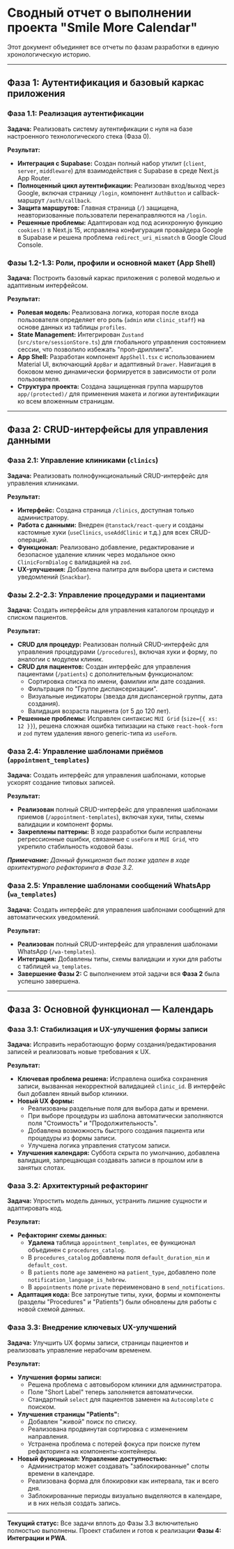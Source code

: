 # Сводный отчет о выполнении проекта "Smile More Calendar"

Этот документ объединяет все отчеты по фазам разработки в единую хронологическую историю.

---

## Фаза 1: Аутентификация и базовый каркас приложения

### Фаза 1.1: Реализация аутентификации

**Задача:** Реализовать систему аутентификации с нуля на базе настроенного технологического стека (Фаза 0).

**Результат:**
- **Интеграция с Supabase:** Создан полный набор утилит (`client`, `server`, `middleware`) для взаимодействия с Supabase в среде Next.js App Router.
- **Полноценный цикл аутентификации:** Реализован вход/выход через Google, включая страницу `/login`, компонент `AuthButton` и callback-маршрут `/auth/callback`.
- **Защита маршрутов:** Главная страница (`/`) защищена, неавторизованные пользователи перенаправляются на `/login`.
- **Решенные проблемы:** Адаптирован код под асинхронную функцию `cookies()` в Next.js 15, исправлена конфигурация провайдера Google в Supabase и решена проблема `redirect_uri_mismatch` в Google Cloud Console.

### Фазы 1.2-1.3: Роли, профили и основной макет (App Shell)

**Задача:** Построить базовый каркас приложения с ролевой моделью и адаптивным интерфейсом.

**Результат:**
- **Ролевая модель:** Реализована логика, которая после входа пользователя определяет его роль (`admin` или `clinic_staff`) на основе данных из таблицы `profiles`.
- **State Management:** Интегрирован `Zustand` (`src/store/sessionStore.ts`) для глобального управления состоянием сессии, что позволило избежать "проп-дриллинга".
- **App Shell:** Разработан компонент `AppShell.tsx` с использованием Material UI, включающий `AppBar` и адаптивный `Drawer`. Навигация в боковом меню динамически формируется в зависимости от роли пользователя.
- **Структура проекта:** Создана защищенная группа маршрутов `app/(protected)/` для применения макета и логики аутентификации ко всем вложенным страницам.

---

## Фаза 2: CRUD-интерфейсы для управления данными

### Фаза 2.1: Управление клиниками (`clinics`)

**Задача:** Реализовать полнофункциональный CRUD-интерфейс для управления клиниками.

**Результат:**
- **Интерфейс:** Создана страница `/clinics`, доступная только администратору.
- **Работа с данными:** Внедрен `@tanstack/react-query` и созданы кастомные хуки (`useClinics`, `useAddClinic` и т.д.) для всех CRUD-операций.
- **Функционал:** Реализовано добавление, редактирование и безопасное удаление клиник через модальное окно `ClinicFormDialog` с валидацией на `zod`.
- **UX-улучшения:** Добавлена палитра для выбора цвета и система уведомлений (`Snackbar`).

### Фазы 2.2-2.3: Управление процедурами и пациентами

**Задача:** Создать интерфейсы для управления каталогом процедур и списком пациентов.

**Результат:**
- **CRUD для процедур:** Реализован полный CRUD-интерфейс для управления процедурами (`/procedures`), включая хуки и форму, по аналогии с модулем клиник.
- **CRUD для пациентов:** Создан интерфейс для управления пациентами (`/patients`) с дополнительным функционалом:
    - Сортировка списка по имени, фамилии или дате создания.
    - Фильтрация по "Группе диспансеризации".
    - Визуальные индикаторы (звезда для диспансерной группы, дата создания).
    - Валидация возраста пациента (от 5 до 120 лет).
- **Решенные проблемы:** Исправлен синтаксис `MUI Grid` (`size={{ xs: 12 }}`), решена сложная ошибка типизации на стыке `react-hook-form` и `zod` путем удаления явного generic-типа из `useForm`.

### Фаза 2.4: Управление шаблонами приёмов (`appointment_templates`)

**Задача:** Создать интерфейс для управления шаблонами, которые ускорят создание типовых записей.

**Результат:**
- **Реализован** полный CRUD-интерфейс для управления шаблонами приемов (`/appointment-templates`), включая хуки, типы, схемы валидации и компонент формы.
- **Закреплены паттерны:** В ходе разработки были исправлены регрессионные ошибки, связанные с `useForm` и `MUI Grid`, что укрепило стабильность кодовой базы.

_**Примечание:** Данный функционал был позже удален в ходе архитектурного рефакторинга в Фазе 3.2._

### Фаза 2.5: Управление шаблонами сообщений WhatsApp (`wa_templates`)

**Задача:** Создать интерфейс для управления шаблонами сообщений для автоматических уведомлений.

**Результат:**
- **Реализован** полный CRUD-интерфейс для управления шаблонами WhatsApp (`/wa-templates`).
- **Интеграция:** Добавлены типы, схемы валидации и хуки для работы с таблицей `wa_templates`.
- **Завершение Фазы 2:** С выполнением этой задачи вся **Фаза 2** была успешно завершена.

---

## Фаза 3: Основной функционал — Календарь

### Фаза 3.1: Стабилизация и UX-улучшения формы записи

**Задача:** Исправить неработающую форму создания/редактирования записей и реализовать новые требования к UX.

**Результат:**
- **Ключевая проблема решена:** Исправлена ошибка сохранения записи, вызванная некорректной валидацией `clinic_id`. В интерфейс был добавлен явный выбор клиники.
- **Новый UX формы:**
    - Реализованы раздельные поля для выбора даты и времени.
    - При выборе процедуры из шаблона автоматически заполняются поля "Стоимость" и "Продолжительность".
    - Добавлена возможность быстрого создания пациента или процедуры из формы записи.
    - Улучшена логика управления статусом записи.
- **Улучшения календаря:** Суббота скрыта по умолчанию, добавлена валидация, запрещающая создавать записи в прошлом или в занятых слотах.

### Фаза 3.2: Архитектурный рефакторинг

**Задача:** Упростить модель данных, устранить лишние сущности и адаптировать код.

**Результат:**
- **Рефакторинг схемы данных:**
    - **Удалена** таблица `appointment_templates`, ее функционал объединен с `procedures_catalog`.
    - В `procedures_catalog` добавлены поля `default_duration_min` и `default_cost`.
    - В `patients` поле `age` заменено на `patient_type`, добавлено поле `notification_language_is_hebrew`.
    - В `appointments` поле `private` переименовано в `send_notifications`.
- **Адаптация кода:** Все затронутые типы, хуки, формы и компоненты (разделы "Procedures" и "Patients") были обновлены для работы с новой схемой данных.

### Фаза 3.3: Внедрение ключевых UX-улучшений

**Задача:** Улучшить UX формы записи, страницы пациентов и реализовать управление нерабочим временем.

**Результат:**
- **Улучшения формы записи:**
    - Решена проблема с автовыбором клиники для администратора.
    - Поле "Short Label" теперь заполняется автоматически.
    - Стандартный `select` для пациентов заменен на `Autocomplete` с поиском.
- **Улучшения страницы "Patients":**
    - Добавлен "живой" поиск по списку.
    - Реализована продвинутая сортировка с изменением направления.
    - Устранена проблема с потерей фокуса при поиске путем рефакторинга на компоненты-контейнеры.
- **Новый функционал: Управление доступностью:**
    - Администратор может создавать "заблокированные" слоты времени в календаре.
    - Реализована форма для блокировки как интервала, так и всего дня.
    - Заблокированные периоды визуально выделяются в календаре, и в них нельзя создать запись.

---

**Текущий статус:** Все задачи вплоть до Фазы 3.3 включительно полностью выполнены. Проект стабилен и готов к реализации **Фазы 4: Интеграции и PWA**.
